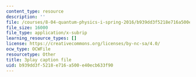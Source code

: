 ```yaml
---
content_type: resource
description: ''
file: /courses/8-04-quantum-physics-i-spring-2016/b939dd3f5218e716a500e40ecb633f90_gKSRrTik1SA.srt
file_size: 16000
file_type: application/x-subrip
learning_resource_types: []
license: https://creativecommons.org/licenses/by-nc-sa/4.0/
ocw_type: OCWFile
resourcetype: Other
title: 3play caption file
uid: b939dd3f-5218-e716-a500-e40ecb633f90
---
```

